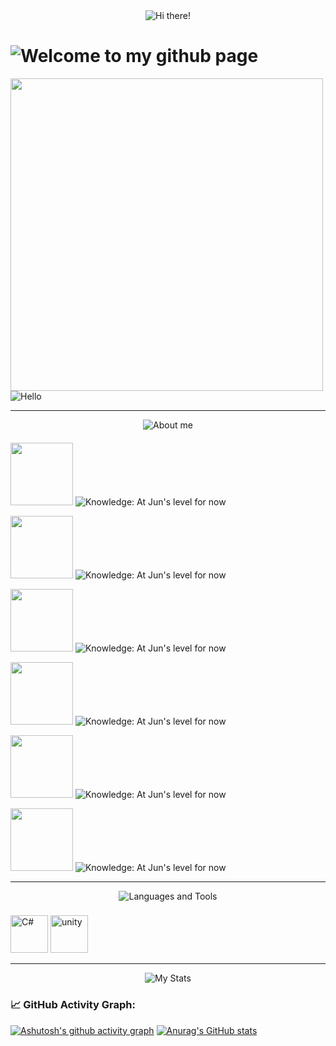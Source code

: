 <div id="header" align="center">
  
  <img src="https://fontmeme.com/permalink/250405/2b6005f309aed9585bb677f8e2723b7c.png" alt="Hi there!"> 
  
</div>
<h1>
  <img src="https://fontmeme.com/permalink/250405/6e2294cba5cd37cd149e1ff3e6271fb6.png" alt="Welcome to my github page">
</h1>
<div align="left">
 <img src="https://media.tenor.com/gFDT7Ic6BdkAAAAi/pixel-sitting.gif" width="500" height="500">
<img src="https://fontmeme.com/permalink/250405/4e3fc96ac9baf49a8758996b14ee9048.png" alt="Hello">
</div>

---

<div align="center">
  
<img src="https://fontmeme.com/permalink/250405/f3653bb6793ed8edeed65ee938844182.png" alt="About me">
  
  <h4></h4> 
</div>
  <div align="left">
    
<img src="https://ibb.co/3mRtF7hS" width="100"> <img src="https://www.demirramon.com/gen/undertale_text_box.gif?text=I%20im%20a%20C%2B%2B%20and%20Game%20Developer%20and%20also%20an%20indie%20developer&box=undertale&character=none&size=2&t=1743865846" alt="Knowledge: At Jun's level for now">
 
<!-- -->
<img src="https://img.icons8.com/pixels/64/question-mark.png" width="100"> <img src="https://www.demirramon.com/gen/undertale_text_box.gif?text=Knowledge%3A%20At%20Jun%27s%20level%20for%20now&box=undertale&character=none&size=2&t=1743868680" alt="Knowledge: At Jun's level for now">  

<img src="https://gifius.ru/instruments/gif_animator/server/php/files/f4r8nnj3f62noer9besasd03h6/3-no-bg-preview%20(carve.photos).png" width="100"> <img src="https://www.demirramon.com/gen/undertale_text_box.gif?text=I%20have%20been%20developing%20for%201%20year%20already&box=undertale&character=none&size=2&t=1743865968" alt="Knowledge: At Jun's level for now">  
<!-- -->
<img src="https://img.icons8.com/pixels/64/question-mark.png" width="100"> <img src="https://www.demirramon.com/gen/undertale_text_box.gif?text=Do%20you%20have%20any%20other%20hobbies%20besides%20programming%3F&box=undertale&character=none&size=2&t=1743866059" alt="Knowledge: At Jun's level for now">  
  
<img src="https://gifius.ru/instruments/gif_animator/server/php/files/f4r8nnj3f62noer9besasd03h6/3-no-bg-preview%20(carve.photos).png" width="100"> <img src="https://www.demirramon.com/gen/undertale_text_box.gif?text=I%20also%20do%20sports%20and%20self-development&box=undertale&character=none&size=2&t=1743866131" alt="Knowledge: At Jun's level for now">  
<!-- -->
<img src="https://img.icons8.com/pixels/64/question-mark.png" width="100"> <img src="https://www.demirramon.com/gen/undertale_text_box.png?text=Ok%2C%20thanks%20for%20the%20answers.&box=undertale&character=none&size=2&t=1743868547" alt="Knowledge: At Jun's level for now">
</div>


---
<div align="center">
  
<img src="https://fontmeme.com/permalink/250405/e414140c40ea25abb43ede0e8d10c284.png" alt="Languages ​​and Tools">
  
<h3></h3>
  <div align="left">
<img src="https://cdn.jsdelivr.net/gh/devicons/devicon@latest/icons/csharp/csharp-original.svg" width="60" title="C#">
<img src="https://cdn.jsdelivr.net/gh/devicons/devicon@latest/icons/unity/unity-original.svg" width="60" title="unity">
<!-- 
<img src="https://cdn.jsdelivr.net/gh/devicons/devicon@latest/icons/redis/redis-original-wordmark.svg" width="60" title="redis">
<img src="https://cdn.jsdelivr.net/gh/devicons/devicon@latest/icons/mysql/mysql-original-wordmark.svg" width="60" title="mysql">
<img src="https://cdn.jsdelivr.net/gh/devicons/devicon@latest/icons/figma/figma-original.svg" width="60" title="figma">
<img src="https://cdn.jsdelivr.net/gh/devicons/devicon@latest/icons/postman/postman-original.svg" width="60" title="postman">
<img src="https://cdn.jsdelivr.net/gh/devicons/devicon@latest/icons/arduino/arduino-original.svg" width="60" title="arduino">
<img src="https://cdn.jsdelivr.net/gh/devicons/devicon@latest/icons/docker/docker-original.svg" width="60" title="docker">
<img src="https://www.svgrepo.com/show/329985/aseprite.svg" width="60" title="aseprite">
<img src="https://www.svgrepo.com/show/306796/steam.svg" width="60" title="steam">
<img src="https://cdn.jsdelivr.net/gh/devicons/devicon@latest/icons/lua/lua-plain.svg" width="60" title="lua">
<img src="https://cdn.jsdelivr.net/gh/devicons/devicon@latest/icons/archlinux/archlinux-original.svg" width="60" title="archlinux">
<img src="https://cdn.jsdelivr.net/gh/devicons/devicon@latest/icons/bash/bash-original.svg" width="60" title="bash">
<img src="https://cdn.jsdelivr.net/gh/devicons/devicon@latest/icons/blender/blender-original.svg" width="60" title="blender">
<img src="https://cdn.jsdelivr.net/gh/devicons/devicon@latest/icons/css3/css3-original.svg" width="60" title="css3">
-->                        
  </div>
</div>

---

<div align="center">
  
<img src="https://fontmeme.com/permalink/250405/2a35864c910fb6d89230976176dab804.png" alt="My Stats">
  
</div>
<h4></h4>

### 📈 GitHub Activity Graph:
[![Ashutosh's github activity graph](https://github-readme-activity-graph.vercel.app/graph?username=FixitFun&theme=github-compact)](https://github.com/ashutosh00710/github-readme-activity-graph)
[![Anurag's GitHub stats](https://github-readme-stats.vercel.app/api?username=FixitFun&theme=dark)](https://github.com/anuraghazra/github-readme-stats)
